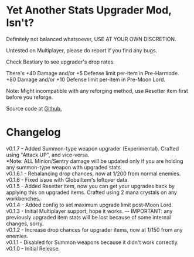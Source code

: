 # Yet Another Stats Upgrader Mod, Isn't?
Definitely not balanced whatsoever, USE AT YOUR OWN DISCRETION.  

Untested on Multiplayer, please do report if you find any bugs.  

Check Bestiary to see upgrader's drop rates.  

There's +40 Damage and/or +5 Defense limit per-item in Pre-Harmode.  
+80 Damage and/or +10 Defense limit per-item in Pre-Moon Lord.  

Note: Might incompatible with any reforging method, use Resetter item first before you reforge.  

Source code at [Github.](https://github.com/atusmk2/yasumi/)  

Changelog
=========
v0.1.7 - Added Summon-type weapon upgrader (Experimental). Crafted using "Attack UP", and vice-versa.  
  *Note: ALL Minion/Sentry damage will be updated only if you are holding any summon-type weapon with upgraded stats.  
v0.1.6.1 - Rebalancing drop chances, now at 1/200 from normal enemies.  
v0.1.6 - Fixed issue with GlobalItem's leftover data.  
v0.1.5 - Added Resetter item, now you can get your upgrades back by applying this on upgraded items. Crafted using 2 mana crystals on any workbenches.  
v0.1.4 - Added config to set maximum upgrade limit post-Moon Lord.  
v0.1.3 - Initial Multiplayer support, hope it works. -- IMPORTANT: any previously upgraded item stats will be lost because of some internal changes, sorry.  
v0.1.2 - Increase drop chances for upgrader items, now at 1/150 from any enemies.  
v0.1.1 - Disabled for Summon weapons because it didn't work correctly.  
v0.1.0 - Initial Release.  